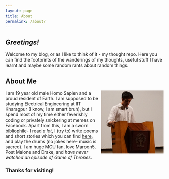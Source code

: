 ```yaml
---
layout: page
title: About
permalink: /about/
---
```


## _Greetings!_

Welcome to my blog, or as I like to think of it - my thought repo. Here you can find the footprints of the wanderings of my thoughts, useful stuff I have learnt and maybe some random rants about random things.


## About Me

<img src="https://raw.githubusercontent.com/thescriptninja/thescriptninja.github.io/master/img/profilepic.jpg" alt="Me" title="This is me" width="200" height="200" align="right"/>

I am 19 year old male Homo Sapien and a proud resident of Earth. I am supposed to be studying Electrical Engineering at IIT Kharagpur (I know, I am smart bruh), but I spend most of my time either feverishly coding or privately snickering at memes on Facebook. Apart from this, I am a sworn bibliophile- I read _a lot_, I (try to) write poems and short stories which you can find [here](https://medium.com/@parthparadkar), and play the drums (no jokes here- music is sacred). I am huge MCU fan, love Maroon5, Post Malone and Drake, and _have never watched an episode of Game of Thrones_.

### Thanks for visiting!
